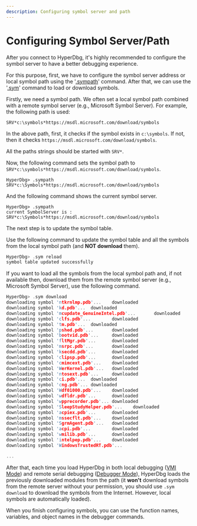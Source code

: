 ```yaml
---
description: Configuring symbol server and path
---
```


# Configuring Symbol Server/Path

After you connect to HyperDbg, it's highly recommended to configure the symbol server to have a better debugging experience.

For this purpose, first, we have to configure the symbol server address or local symbol path using the '[.sympath](https://docs.hyperdbg.org/commands/meta-commands/.sympath)' command. After that, we can use the '[.sym](https://docs.hyperdbg.org/commands/meta-commands/.sym)' command to load or download symbols.

Firstly, we need a symbol path. We often set a local symbol path combined with a remote symbol server (e.g., Microsoft Symbol Server). For example, the following path is used:

`SRV*c:\symbols*https://msdl.microsoft.com/download/symbols`

In the above path, first, it checks if the symbol exists in `c:\symbols`. If not, then it checks `https://msdl.microsoft.com/download/symbols`.

All the paths strings should be started with `SRV*`.

Now, the following command sets the symbol path to `SRV*c:\symbols*https://msdl.microsoft.com/download/symbols`.

```
HyperDbg> .sympath SRV*c:\Symbols*https://msdl.microsoft.com/download/symbols
```

And the following command shows the current symbol server.

```
HyperDbg> .sympath
current SymbolServer is : SRV*c:\Symbols*https://msdl.microsoft.com/download/symbols
```

The next step is to update the symbol table.

Use the following command to update the symbol table and all the symbols from the local symbol path (and **NOT download** them).

```c
HyperDbg> .sym reload
symbol table updated successfully
```

If you want to load all the symbols from the local symbol path and, if not available then, download them from the remote symbol server (e.g., Microsoft Symbol Server), use the following command.

```c
HyperDbg> .sym download
downloading symbol 'ntkrnlmp.pdb'...    downloaded
downloading symbol 'kd.pdb'...  downloaded
downloading symbol 'mcupdate_GenuineIntel.pdb'...       downloaded
downloading symbol 'clfs.pdb'...        downloaded
downloading symbol 'tm.pdb'...  downloaded
downloading symbol 'pshed.pdb'...       downloaded
downloading symbol 'bootvid.pdb'...     downloaded
downloading symbol 'fltMgr.pdb'...      downloaded
downloading symbol 'msrpc.pdb'...       downloaded
downloading symbol 'ksecdd.pdb'...      downloaded
downloading symbol 'clipsp.pdb'...      downloaded
downloading symbol 'cmimcext.pdb'...    downloaded
downloading symbol 'WerKernel.pdb'...   downloaded
downloading symbol 'ntosext.pdb'...     downloaded
downloading symbol 'ci.pdb'...  downloaded
downloading symbol 'cng.pdb'... downloaded
downloading symbol 'Wdf01000.pdb'...    downloaded
downloading symbol 'wdfldr.pdb'...      downloaded
downloading symbol 'wpprecorder.pdb'... downloaded
downloading symbol 'SleepStudyHelper.pdb'...    downloaded
downloading symbol 'acpiex.pdb'...      downloaded
downloading symbol 'mssecflt.pdb'...    downloaded
downloading symbol 'SgrmAgent.pdb'...   downloaded
downloading symbol 'acpi.pdb'...        downloaded
downloading symbol 'wmilib.pdb'...      downloaded
downloading symbol 'intelpep.pdb'...    downloaded
downloading symbol 'WindowsTrustedRT.pdb'...

...
```

After that, each time you load HyperDbg in both local debugging ([VMI Mode](https://docs.hyperdbg.org/using-hyperdbg/prerequisites/operation-modes#vmi-mode)) and remote serial debugging ([Debugger Mode](https://docs.hyperdbg.org/using-hyperdbg/prerequisites/operation-modes#debugger-mode)), HyperDbg loads the previously downloaded modules from the path (it **won't** download symbols from the remote server without your permission, you should use `.sym download` to download the symbols from the Internet. However, local symbols are automatically loaded).

When you finish configuring symbols, you can use the function names, variables, and object names in the debugger commands.
